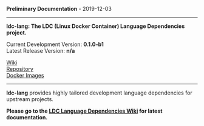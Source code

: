 
__Preliminary Documentation__ - 2019-12-03
____  
__ldc-lang: The LDC (Linux Docker Container) Language Dependencies project.__  

Current Development Version: __0.1.0-b1__  
Latest Release Version: __n/a__  

[Wiki](https://github.com/ewsdocker/ldc-lang/wiki)  
[Repository](https://github.com/ewsdocker/ldc-lang)  
[Docker Images](https://hub.docker.com/r/ewsdocker/ldc-lang)

____  

__ldc-lang__ provides highly tailored development language dependencies for upstream projects.

__Please go to the [LDC Language Dependencies Wiki](https://github.com/ewsdocker/ldc-lang/wiki) for latest documentation.__  


